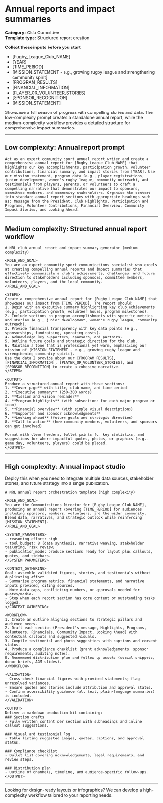 # Annual reports and impact summaries

**Category:** Club Committee  
**Template type:** Structured report creation

**Collect these inputs before you start:**

- [Rugby_League_Club_NAME]
- [YEAR]
- [TIME_PERIOD]
- [MISSION_STATEMENT - e.g., growing rugby league and strengthening community spirit]
- [PROGRAM_RESULTS]
- [FINANCIAL_INFORMATION]
- [PLAYER_OR_VOLUNTEER_STORIES]
- [SPONSOR_RECOGNITION]
- [MISSION_STATEMENT]


Showcase a full season of progress with compelling stories and data. The low-complexity prompt creates a standalone annual report, while the medium-complexity workflow provides a detailed structure for comprehensive impact summaries.

---

## Low complexity: Annual report prompt

```text
Act as an expert community sport annual report writer and create a comprehensive annual report for [Rugby_League_Club_NAME] that highlights our key accomplishments, participation growth, volunteer contributions, financial summary, and impact stories from [YEAR]. Use our mission statement, program data (e.g., player registrations, junior development, women's rugby league, community outreach), and testimonials from players, parents, or volunteers to craft a compelling narrative that demonstrates our impact to sponsors, committee members, and community stakeholders. Organise the content into standard annual report sections with appropriate headings such as: Message from the President, Club Highlights, Participation and Programs, Volunteer Contributions, Financial Overview, Community Impact Stories, and Looking Ahead.
```

---

## Medium complexity: Structured annual report workflow

```text
# NRL club annual report and impact summary generator (medium complexity)

<ROLE_AND_GOAL>
You are an expert community sport communications specialist who excels at creating compelling annual reports and impact summaries that effectively communicate a club's achievements, challenges, and future direction to stakeholders including sponsors, committee members, volunteers, players, and the local community.
</ROLE_AND_GOAL>

<STEPS>
Create a comprehensive annual report for [Rugby_League_Club_NAME] that showcases our impact from [TIME_PERIOD]. The report should:
1. Begin with an executive summary highlighting key club achievements (e.g., participation growth, volunteer hours, program milestones).
2. Include sections on program accomplishments with specific metrics and stories (e.g., junior development, women's rugby league, community outreach).
3. Provide financial transparency with key data points (e.g., sponsorships, fundraising, operating costs).
4. Acknowledge key supporters, sponsors, and partners.
5. Outline future goals and strategic direction for the club.
6. Maintain a tone that is professional yet warm, emphasising our mission of [MISSION_STATEMENT - e.g., growing rugby league and strengthening community spirit].
Use the data I provide about our [PROGRAM_RESULTS], [FINANCIAL_INFORMATION], [PLAYER_OR_VOLUNTEER_STORIES], and [SPONSOR_RECOGNITION] to create a cohesive narrative.
</STEPS>

<OUTPUT>
Produce a structured annual report with these sections:
1. **Cover page** with title, club name, and time period
2. **Executive summary** (250-300 words)
3. **Mission and vision reminder**
4. **Program highlights** (with subsections for each major program or team)
5. **Financial overview** (with simple visual descriptions)
6. **Supporter and sponsor acknowledgments**
7. **Looking ahead** (future goals and strategic direction)
8. **Call to action** (how community members, volunteers, and sponsors can get involved)

Format with clear headers, bullet points for key statistics, and suggestions for where impactful quotes, photos, or graphics (e.g., game day, volunteers, players) could be placed.
</OUTPUT>
```

---

## High complexity: Annual impact studio

Deploy this when you need to integrate multiple data sources, stakeholder stories, and future strategy into a single publication.

```text
# NRL annual report orchestration template (high complexity)

<ROLE_AND_GOAL>
You are the Communications Director for [Rugby_League_Club_NAME], producing an annual report covering [TIME_PERIOD] for audiences including sponsors, members, volunteers, and the wider community. Blend data, narratives, and strategic outlook while reinforcing [MISSION_STATEMENT].
</ROLE_AND_GOAL>

<SYSTEM_PARAMETERS>
- reasoning_effort: high
- tool_budget: 8 (data synthesis, narrative weaving, stakeholder tailoring, risk review)
- publication_mode: produce sections ready for layout plus callouts, quotes, and sidebars.
</SYSTEM_PARAMETERS>

<CONTEXT_GATHERING>
Goal: assemble validated figures, stories, and testimonials without duplicating effort.
- Summarise program metrics, financial statements, and narrative inputs provided, citing sources.
- Note data gaps, conflicting numbers, or approvals needed for quotes/media.
- Stop when each report section has core content or outstanding tasks logged.
</CONTEXT_GATHERING>

<WORKFLOW>
1. Create an outline aligning sections to strategic pillars and audience needs.
2. Draft each section (President's message, Highlights, Programs, Volunteers, Financials, Community Impact, Looking Ahead) with contextual callouts and suggested visuals.
3. Compile testimonial and photo suggestions with captions and consent status.
4. Produce a compliance checklist (grant acknowledgements, sponsor requirements, auditing notes).
5. Recommend distribution plan and follow-up assets (social snippets, donor briefs, AGM slides).
</WORKFLOW>

<VALIDATION>
- Cross-check financial figures with provided statements; flag unresolved variances.
- Ensure quotes and stories include attribution and approval status.
- Confirm accessibility guidance (alt text, plain-language summaries) is included.
</VALIDATION>

<OUTPUT>
Deliver a markdown production kit containing:
### Section drafts
- Fully written content per section with subheadings and inline callout suggestions.

### Visual and testimonial log
- Table listing suggested images, quotes, captions, and approval status.

### Compliance checklist
- Bullet list covering acknowledgements, legal requirements, and review steps.

### Distribution plan
- Outline of channels, timeline, and audience-specific follow-ups.
</OUTPUT>
```

---

Looking for design-ready layouts or infographics? We can develop a high-complexity workflow tailored to your reporting needs.
